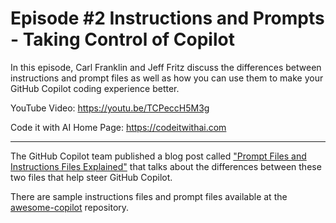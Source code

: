 # Episode #2 Instructions and Prompts - Taking Control of Copilot

In this episode, Carl Franklin and Jeff Fritz discuss the differences between instructions and prompt files as well as how you can use them to make your GitHub Copilot coding experience better.

YouTube Video: https://youtu.be/TCPeccH5M3g

Code it with AI Home Page: https://codeitwithai.com

----

The GitHub Copilot team published a blog post called ["Prompt Files and Instructions Files Explained"](https://devblogs.microsoft.com/dotnet/prompt-files-and-instructions-files-explained/) that talks about the differences between these two files that help steer GitHub Copilot.

There are sample instructions files and prompt files available at the [awesome-copilot](https://github.com/github/awesome-copilot) repository.
